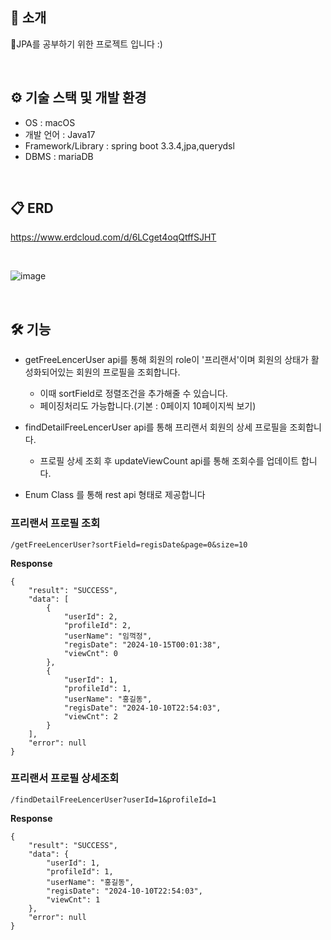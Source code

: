 

## 📝 소개
JPA를 공부하기 위한 프로젝트 입니다 :)

<br />




## ⚙ 기술 스택 및 개발 환경
- OS : macOS
- 개발 언어 : Java17
- Framework/Library : spring boot 3.3.4,jpa,querydsl
- DBMS : mariaDB



<br />

## 📋 ERD
https://www.erdcloud.com/d/6LCget4oqQtffSJHT

<br />

![image](https://github.com/user-attachments/assets/d97b62e5-b4fc-43b9-8690-eb13da4124ee)



<br />

## 🛠️ 기능
- getFreeLencerUser api를 통해 회원의 role이 '프리랜서'이며 회원의 상태가 활성화되어있는 회원의 프로필을 조회합니다.
    - 이때 sortField로 정렬조건을 추가해줄 수 있습니다.
    - 페이징처리도 가능합니다.(기본 : 0페이지 10페이지씩 보기)

- findDetailFreeLencerUser api를 통해 프리랜서 회원의 상세 프로필을 조회합니다.
    - 프로필 상세 조회 후 updateViewCount api를 통해 조회수를 업데이트 합니다.
- Enum Class 를 통해 rest api 형태로 제공합니다

### 프리랜서 프로필 조회
```
/getFreeLencerUser?sortField=regisDate&page=0&size=10
```
**Response**
```
{
    "result": "SUCCESS",
    "data": [
        {
            "userId": 2,
            "profileId": 2,
            "userName": "임꺽정",
            "regisDate": "2024-10-15T00:01:38",
            "viewCnt": 0
        },
        {
            "userId": 1,
            "profileId": 1,
            "userName": "홍길동",
            "regisDate": "2024-10-10T22:54:03",
            "viewCnt": 2
        }
    ],
    "error": null
}
```

### 프리랜서 프로필 상세조회
```
/findDetailFreeLencerUser?userId=1&profileId=1
```
**Response**
```
{
    "result": "SUCCESS",
    "data": {
        "userId": 1,
        "profileId": 1,
        "userName": "홍길동",
        "regisDate": "2024-10-10T22:54:03",
        "viewCnt": 1
    },
    "error": null
}
```